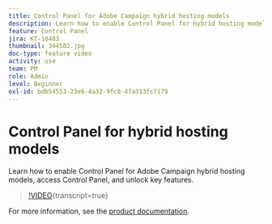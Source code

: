 ```yaml
---
title: Control Panel for Adobe Campaign hybrid hosting models
description: Learn how to enable Control Panel for hybrid hosting models, access Control Panel, and unlock key features.
feature: Control Panel
jira: KT-10483
thumbnail: 344502.jpg
doc-type: feature video
activity: use
team: PM
role: Admin
level: Beginner
exl-id: bdb54553-23e6-4a32-9fc8-47a313fc7179
---
```

# Control Panel for hybrid hosting models

Learn how to enable Control Panel for Adobe Campaign hybrid hosting models, access Control Panel, and unlock key features.

>[!VIDEO](https://video.tv.adobe.com/v/344502?learn=on){transcript=true}

For more information, see the [product documentation](https://experienceleague.adobe.com/docs/control-panel/using/performance-monitoring/external-accounts.html).
